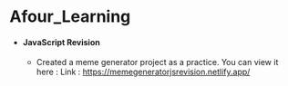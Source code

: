 # Afour_Learning

- ####  JavaScript Revision
    - Created a meme generator project as a       practice. You can view it here :
Link : https://memegeneratorjsrevision.netlify.app/
     
